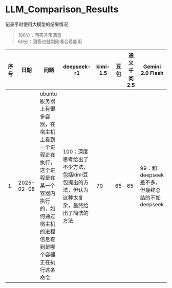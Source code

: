 <!--
 * @version: 
 * @Date: 2025-02-07 20:27:49
 * @LastEditTime: 2025-02-08 15:12:27
 * @Descripttion: 
-->
# LLM_Comparison_Results
记录平时使用大模型的结果情况
> 100分：回答非常满意  
> 60分：回答也就刚刚凑合着能用

|序号|日期|问题|deepseek-r1|kimi-1.5|豆包|通义千问2.5|Gemini 2.0 Flash|
| --- | --- | --- | --- | --- | --- | --- | --- |
|1|2025-02-08|ubuntu服务器上有很多容器，在宿主机上看到一个进程正在执行，这个进程是在某一个容器内执行的，如何通过宿主机的进程信息查到是哪个容器正在执行这条命令|100：深度思考给出了不少方法，包括kimi豆包提出的方法，但认为这种太复杂，最终给出了简洁的方法|70|65|65|99：和deepseek差不多，但最终总结的不如deepseek|

